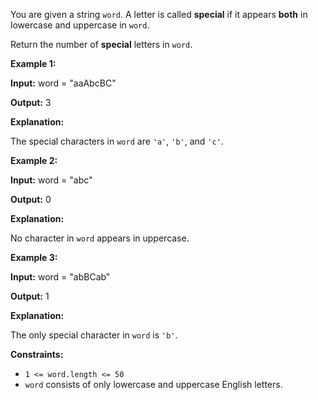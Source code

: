 You are given a string `word`. A letter is called **special** if it appears **both** in lowercase and uppercase in `word`.

Return the number of **special** letters in `word`.

**Example 1:**

**Input:** word = "aaAbcBC"

**Output:** 3

**Explanation:**

The special characters in `word` are `'a'`, `'b'`, and `'c'`.

**Example 2:**

**Input:** word = "abc"

**Output:** 0

**Explanation:**

No character in `word` appears in uppercase.

**Example 3:**

**Input:** word = "abBCab"

**Output:** 1

**Explanation:**

The only special character in `word` is `'b'`.

**Constraints:**

- `1 <= word.length <= 50`
- `word` consists of only lowercase and uppercase English letters.

